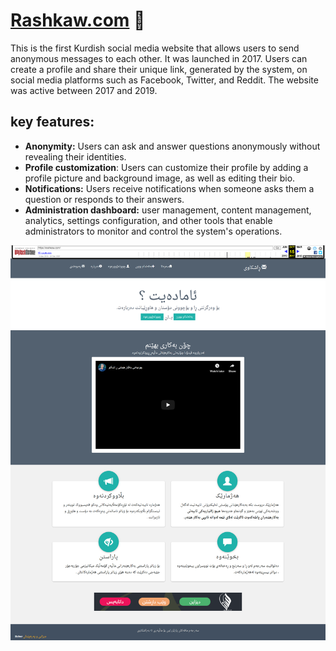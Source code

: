 # [Rashkaw.com](https://web.archive.org/web/20171015083943/https://rashkaw.com/)  💬

This is the first Kurdish social media website that allows users to send anonymous messages to each other. It was launched in 2017. Users can create a profile and share their unique link, generated by the system, on social media platforms such as Facebook, Twitter, and Reddit. The website was active between 2017 and 2019.
## key features:

- **Anonymity:** Users can ask and answer questions anonymously without revealing their identities.
- **Profile customization**: Users can customize their profile by adding a profile picture and background image, as well as editing their bio.
- **Notifications:** Users receive notifications when someone asks them a question or responds to their answers.
- **Administration dashboard:** user management, content management, analytics, settings configuration, and other tools that enable administrators to monitor and control the system's operations.

![Alt text](https://raw.githubusercontent.com/rebarhama/rashkaw.com/main/Rashkaw.com-%20front-end.png "Title")
